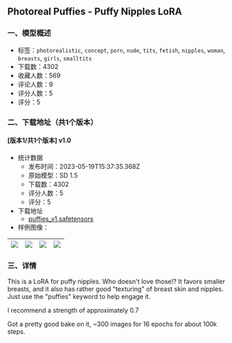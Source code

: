 ## Photoreal Puffies - Puffy Nipples LoRA
### 一、模型概述

- 标签：`photorealistic`, `concept`, `porn`, `nude`, `tits`, `fetish`, `nipples`, `woman`, `breasts`, `girls`, `smalltits`
- 下载数：4302
- 收藏人数：569
- 评论人数：9
- 评分人数：5
- 评分：5

### 二、下载地址（共1个版本）

#### [版本1/共1个版本] v1.0

- 统计数据
  - 发布时间：2023-05-19T15:37:35.368Z
  - 原始模型：SD 1.5
  - 下载数：4302
  - 评分人数：5
  - 评分：5
- 下载地址
  - [puffies_v1.safetensors](https://civitai.com/api/download/models/75054)
- 样例图像：

| <img src="https://image.civitai.com/xG1nkqKTMzGDvpLrqFT7WA/d45e0425-44c1-48a2-8000-5a7168e9732c/width=450/838890.jpeg" /> | <img src="https://image.civitai.com/xG1nkqKTMzGDvpLrqFT7WA/eaf6a860-2fb6-4d4f-85bf-20820f11b55e/width=450/838899.jpeg" /> | <img src="https://image.civitai.com/xG1nkqKTMzGDvpLrqFT7WA/a9943c2b-91a9-46b0-ba54-02e31eae2d48/width=450/838914.jpeg" /> | <img src="https://image.civitai.com/xG1nkqKTMzGDvpLrqFT7WA/ba1a9d01-a56c-4f36-a820-ce67fd141bf5/width=450/838916.jpeg" /> |
| ---- | ---- | ---- | ---- |


### 三、详情
<p>This is a LoRA for puffy nipples. Who doesn't love those!? It favors smaller breasts, and it also has rather good "texturing" of breast skin and nipples. Just use the "puffies" keyword to help engage it.</p><p></p><p>I recommend a strength of approximately 0.7</p><p></p><p>Got a pretty good bake on it, ~300 images for 16 epochs for about 100k steps.</p>